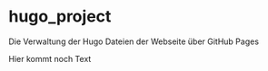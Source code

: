 # hugo_project

Die Verwaltung der Hugo Dateien der Webseite über GitHub Pages

Hier kommt noch Text
